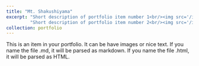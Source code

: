```yaml
---
title: "Mt. Shakushiyama"
excerpt: "Short description of portfolio item number 1<br/><img src='/images/sp001.JPG'>" 
         "Short description of portfolio item number 2<br/><img src='/images/sp003.JPG'>"
collection: portfolio
---
```


This is an item in your portfolio. It can be have images or nice text. If you name the file .md, it will be parsed as markdown. If you name the file .html, it will be parsed as HTML. 
